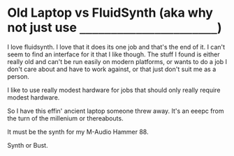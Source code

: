 # Old Laptop vs FluidSynth (aka why not just use `______________________`)

I love fluidsynth. I love that it does its one job and that's the end of it. I
can't seem to find an interface for it that I like though. The stuff I found is
either really old and can't be run easily on modern platforms, or wants to do a
job I don't care about and have to work against, or that just don't suit me as a
person.

I like to use really modest hardware for jobs that should only really require
modest hardware.

So I have this effin' ancient laptop someone threw away. It's an eeepc from the
turn of the millenium or thereabouts.

It must be the synth for my M-Audio Hammer 88.

Synth or Bust.
